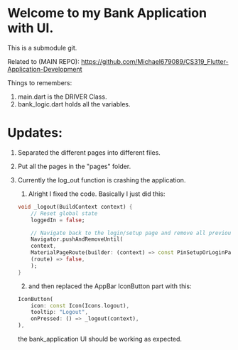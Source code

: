 # Welcome to my Bank Application with UI.

This is a submodule git.

Related to (MAIN REPO): https://github.com/Michael679089/CS319_Flutter-Application-Development

Things to remembers:
1. main.dart is the DRIVER Class.
2. bank_logic.dart holds all the variables.

# Updates:
1. Separated the different pages into different files.
2. Put all the pages in the "pages" folder.
3. Currently the log_out function is crashing the application.
    1. Alright I fixed the code. Basically I just did this:

    ```dart
    void _logout(BuildContext context) {
        // Reset global state
        loggedIn = false;

        // Navigate back to the login/setup page and remove all previous routes
        Navigator.pushAndRemoveUntil(
        context,
        MaterialPageRoute(builder: (context) => const PinSetupOrLoginPage()),
        (route) => false,
        );
    }
    ```

    2. and then replaced the AppBar IconButton part with this:

    ```dart
    IconButton(
        icon: const Icon(Icons.logout),
        tooltip: "Logout",
        onPressed: () => _logout(context),
    ),
    ```

    the bank_application UI should be working as expected.